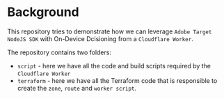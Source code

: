 # Background
This repository tries to demonstrate how we can leverage `Adobe Target NodeJS SDK` with On-Device Dcisioning from a `Cloudflare Worker`.

The repository contains two folders:
- `script` - here we have all the code and build scripts required by the `Cloudflare Worker`
- `terraform` - here we have all the Terraform code that is responsible to create the `zone`, `route` and `worker script`.
